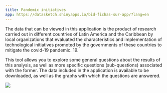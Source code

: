 ```yaml
---
title: Pandemic initiatives
app: https://datasketch.shinyapps.io/bid-fichas-sur-app/?lang=en
---
```


The data that can be viewed in this application is the product of research carried out in different countries of Latin America and the Caribbean by local organizations that evaluated the characteristics and implementation of technological initiatives promoted by the governments of these countries to mitigate the covid-19 pandemic. 19.

This tool allows you to explore some general questions about the results of this analysis, as well as more specific questions (sub-questions) associated with the former. The data included in the application is available to be downloaded, as well as the graphs with which the questions are answered.

![](images/app-iniciativas-pandemia.gif)
